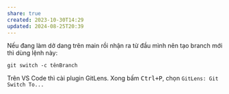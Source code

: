 ```yaml
---
share: true
created: 2023-10-30T14:29
updated: 2024-08-25T20:39
---
```

Nếu đang làm dở dang trên main rồi nhận ra từ đầu mình nên tạo branch mới thì dùng lệnh này:
```
git switch -c tênBranch
```

Trên VS Code thì cài plugin GitLens. Xong bấm <kbd>Ctrl+P</kbd>, chọn `GitLens: Git Switch To...`